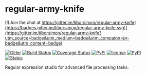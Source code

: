 # regular-army-knife

[![Join the chat at https://gitter.im/tiborsimon/regular-army-knife](https://badges.gitter.im/tiborsimon/regular-army-knife.svg)](https://gitter.im/tiborsimon/regular-army-knife?utm_source=badge&utm_medium=badge&utm_campaign=pr-badge&utm_content=badge)

[![Gitter](https://img.shields.io/gitter/room/tiborsimon/regular-army-knife.svg?maxAge=2592000)](https://gitter.im/tiborsimon/regular-army-knife?utm_source=badge&utm_medium=badge&utm_campaign=pr-badge&utm_content=badge)
[![Build Status](https://travis-ci.org/tiborsimon/regular-army-knife.svg?branch=master)](https://travis-ci.org/tiborsimon/regular-army-knife)
[![Coverage Status](https://coveralls.io/repos/github/tiborsimon/regular-army-knife/badge.svg?branch=master)](https://coveralls.io/github/tiborsimon/regular-army-knife?branch=master)
[![PyPI](https://img.shields.io/pypi/v/regular-army-knife.svg?maxAge=2592000)](https://pypi.python.org/pypi?name=regular-army-knife&:action=display)
[![license](https://img.shields.io/github/license/tiborsimon/regular-army-knife.svg?maxAge=2592000)](https://github.com/tiborsimon/regular-army-knife#license)
[![PyPI](https://img.shields.io/pypi/dm/regular-army-knife.svg?maxAge=2592000)](https://pypi.python.org/pypi?name=regular-army-knife&:action=display)
[![Status](https://img.shields.io/badge/status-under_development-yellow.svg)]()

Regular expression studio for advanced file processing tasks.
